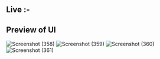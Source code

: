 ## Live :- 
## Preview of UI
![Screenshot (358)](https://github.com/user-attachments/assets/0bb6035e-73a5-4ecd-afc3-9558ec73fa38)
![Screenshot (359)](https://github.com/user-attachments/assets/46ed9399-423b-4325-b17f-82cb98c55872)
![Screenshot (360)](https://github.com/user-attachments/assets/185d64c9-a574-4d36-8047-e6a5e095bf56)
![Screenshot (361)](https://github.com/user-attachments/assets/94ad85ff-7d4a-40e4-870f-ebc8547f8ffc)

